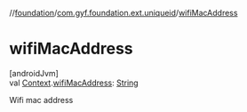 //[foundation](../../index.md)/[com.gyf.foundation.ext.uniqueid](index.md)/[wifiMacAddress](wifi-mac-address.md)

# wifiMacAddress

[androidJvm]\
val [Context](https://developer.android.com/reference/kotlin/android/content/Context.html).[wifiMacAddress](wifi-mac-address.md): [String](https://kotlinlang.org/api/core/kotlin-stdlib/kotlin/-string/index.html)

Wifi mac address